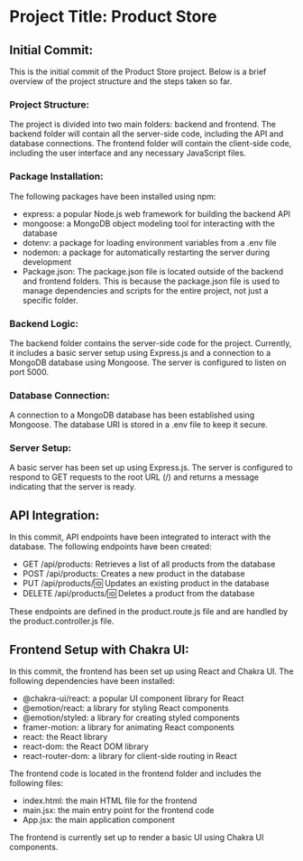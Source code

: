 # Project Title: Product Store

## Initial Commit:

This is the initial commit of the Product Store project. Below is a brief overview of the project structure and the steps taken so far.

### Project Structure:

The project is divided into two main folders: backend and frontend. The backend folder will contain all the server-side code, including the API and database connections. The frontend folder will contain the client-side code, including the user interface and any necessary JavaScript files.

### Package Installation:

The following packages have been installed using npm:

- express: a popular Node.js web framework for building the backend API
- mongoose: a MongoDB object modeling tool for interacting with the database
- dotenv: a package for loading environment variables from a .env file
- nodemon: a package for automatically restarting the server during development
- Package.json: The package.json file is located outside of the backend and frontend folders. This is because the package.json file is used to manage dependencies and scripts for the entire project, not just a specific folder.

### Backend Logic:

The backend folder contains the server-side code for the project. Currently, it includes a basic server setup using Express.js and a connection to a MongoDB database using Mongoose. The server is configured to listen on port 5000.

### Database Connection:

A connection to a MongoDB database has been established using Mongoose. The database URI is stored in a .env file to keep it secure.

### Server Setup:

A basic server has been set up using Express.js. The server is configured to respond to GET requests to the root URL (/) and returns a message indicating that the server is ready.

## API Integration:

In this commit, API endpoints have been integrated to interact with the database. The following endpoints have been created:

- GET /api/products: Retrieves a list of all products from the database
- POST /api/products: Creates a new product in the database
- PUT /api/products/:id: Updates an existing product in the database
- DELETE /api/products/:id: Deletes a product from the database

These endpoints are defined in the product.route.js file and are handled by the product.controller.js file.

## Frontend Setup with Chakra UI:

In this commit, the frontend has been set up using React and Chakra UI. The following dependencies have been installed:

- @chakra-ui/react: a popular UI component library for React
- @emotion/react: a library for styling React components
- @emotion/styled: a library for creating styled components
- framer-motion: a library for animating React components
- react: the React library
- react-dom: the React DOM library
- react-router-dom: a library for client-side routing in React

The frontend code is located in the frontend folder and includes the following files:

- index.html: the main HTML file for the frontend
- main.jsx: the main entry point for the frontend code
- App.jsx: the main application component

The frontend is currently set up to render a basic UI using Chakra UI components.
